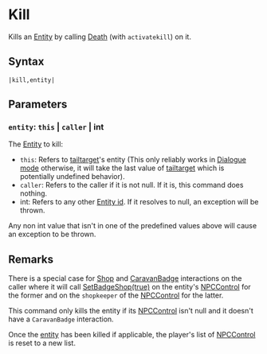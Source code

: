 # Kill

Kills an [Entity](../../Entities/Entity.md) by calling [Death](../../Entities/EntityControl/Notable%20methods/Death.md) (with `activatekill`) on it.

## Syntax

````
|kill,entity|
````

## Parameters

### `entity`:  `this` | `caller` | int

The [Entity](../../Entities/Entity.md) to kill:

* `this`: Refers to [tailtarget](../Notable%20states.md#tailtarget)'s entity (This only reliably works in [Dialogue mode](../Dialogue%20mode.md) otherwise, it will take the last value of [tailtarget](../Notable%20states.md#tailtarget) which is potentially undefined behavior).
* `caller`: Refers to the caller if it is not null. If it is, this command does nothing.
* int: Refers to any other [Entity id](../Common%20commands%20id%20schemes/Entity%20id.md). If it resolves to null, an exception will be thrown.

Any non int value that isn't in one of the predefined values above will cause an exception to be thrown.

## Remarks

There is a special case for [Shop](../../Entities/NPCControl/Interaction/Shop.md) and [CaravanBadge](../../Entities/NPCControl/Interaction/CaravanBadge.md) interactions on the caller where it will call [SetBadgeShop(true)](../../Entities/NPCControl/Interaction/CaravanBadge.md#setbadgeshop) on the entity's [NPCControl](../../Entities/NPCControl/NPCControl.md) for the former and on the `shopkeeper` of the [NPCControl](../../Entities/NPCControl/NPCControl.md) for the latter.

This command only kills the entity if its [NPCControl](../../Entities/NPCControl/NPCControl.md) isn't null and it doesn't have a `CaravanBadge` interaction.

Once the [entity](../../Entities/Entity.md) has been killed if applicable, the player's list of [NPCControl](../../Entities/NPCControl/NPCControl.md) is reset to a new list.
